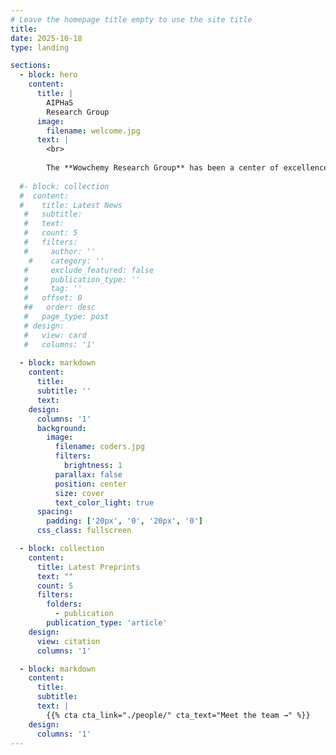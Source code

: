 ```yaml
---
# Leave the homepage title empty to use the site title
title:
date: 2025-10-18
type: landing

sections:
  - block: hero
    content:
      title: |
        AIPHaS
        Research Group
      image:
        filename: welcome.jpg
      text: |
        <br>
        
        The **Wowchemy Research Group** has been a center of excellence for Artificial Intelligence research, teaching, and practice since its founding in 2016.
  
  #- block: collection
  #  content:
  #    title: Latest News
   #   subtitle:
   #   text:
   #   count: 5
   #   filters:
   #     author: ''
    #    category: ''
   #     exclude_featured: false
   #     publication_type: ''
   #     tag: ''
   #   offset: 0
   ##   order: desc
   #   page_type: post
   # design:
   #   view: card
   #   columns: '1'
  
  - block: markdown
    content:
      title:
      subtitle: ''
      text:
    design:
      columns: '1'
      background:
        image: 
          filename: coders.jpg
          filters:
            brightness: 1
          parallax: false
          position: center
          size: cover
          text_color_light: true
      spacing:
        padding: ['20px', '0', '20px', '0']
      css_class: fullscreen

  - block: collection
    content:
      title: Latest Preprints
      text: ""
      count: 5
      filters:
        folders:
          - publication
        publication_type: 'article'
    design:
      view: citation
      columns: '1'

  - block: markdown
    content:
      title:
      subtitle:
      text: |
        {{% cta cta_link="./people/" cta_text="Meet the team →" %}}
    design:
      columns: '1'
---
```

